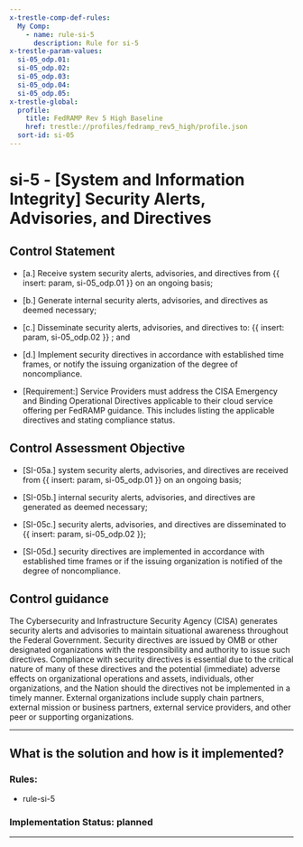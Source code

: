 ```yaml
---
x-trestle-comp-def-rules:
  My Comp:
    - name: rule-si-5
      description: Rule for si-5
x-trestle-param-values:
  si-05_odp.01:
  si-05_odp.02:
  si-05_odp.03:
  si-05_odp.04:
  si-05_odp.05:
x-trestle-global:
  profile:
    title: FedRAMP Rev 5 High Baseline
    href: trestle://profiles/fedramp_rev5_high/profile.json
  sort-id: si-05
---
```


# si-5 - \[System and Information Integrity\] Security Alerts, Advisories, and Directives

## Control Statement

- \[a.\] Receive system security alerts, advisories, and directives from {{ insert: param, si-05_odp.01 }} on an ongoing basis;

- \[b.\] Generate internal security alerts, advisories, and directives as deemed necessary;

- \[c.\] Disseminate security alerts, advisories, and directives to: {{ insert: param, si-05_odp.02 }} ; and

- \[d.\] Implement security directives in accordance with established time frames, or notify the issuing organization of the degree of noncompliance.

- \[Requirement:\] Service Providers must address the CISA Emergency and Binding Operational Directives applicable to their cloud service offering per FedRAMP guidance. This includes listing the applicable directives and stating compliance status.

## Control Assessment Objective

- \[SI-05a.\] system security alerts, advisories, and directives are received from {{ insert: param, si-05_odp.01 }} on an ongoing basis;

- \[SI-05b.\] internal security alerts, advisories, and directives are generated as deemed necessary;

- \[SI-05c.\] security alerts, advisories, and directives are disseminated to {{ insert: param, si-05_odp.02 }};

- \[SI-05d.\] security directives are implemented in accordance with established time frames or if the issuing organization is notified of the degree of noncompliance.

## Control guidance

The Cybersecurity and Infrastructure Security Agency (CISA) generates security alerts and advisories to maintain situational awareness throughout the Federal Government. Security directives are issued by OMB or other designated organizations with the responsibility and authority to issue such directives. Compliance with security directives is essential due to the critical nature of many of these directives and the potential (immediate) adverse effects on organizational operations and assets, individuals, other organizations, and the Nation should the directives not be implemented in a timely manner. External organizations include supply chain partners, external mission or business partners, external service providers, and other peer or supporting organizations.

______________________________________________________________________

## What is the solution and how is it implemented?

<!-- For implementation status enter one of: implemented, partial, planned, alternative, not-applicable -->

<!-- Note that the list of rules under ### Rules: is read-only and changes will not be captured after assembly to JSON -->

<!-- Add control implementation description here for control: si-5 -->

### Rules:

  - rule-si-5

### Implementation Status: planned

______________________________________________________________________
